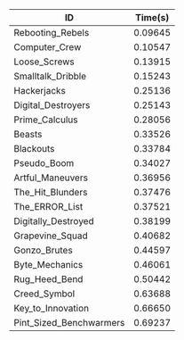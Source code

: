 |ID|Time(s)|
|-|-|
|Rebooting_Rebels|0.09645|
|Computer_Crew|0.10547|
|Loose_Screws|0.13915|
|Smalltalk_Dribble|0.15243|
|Hackerjacks|0.25136|
|Digital_Destroyers|0.25143|
|Prime_Calculus|0.28056|
|Beasts|0.33526|
|Blackouts|0.33784|
|Pseudo_Boom|0.34027|
|Artful_Maneuvers|0.36956|
|The_Hit_Blunders|0.37476|
|The_ERROR_List|0.37521|
|Digitally_Destroyed|0.38199|
|Grapevine_Squad|0.40682|
|Gonzo_Brutes|0.44597|
|Byte_Mechanics|0.46061|
|Rug_Heed_Bend|0.50442|
|Creed_Symbol|0.63688|
|Key_to_Innovation|0.66650|
|Pint_Sized_Benchwarmers|0.69237|
